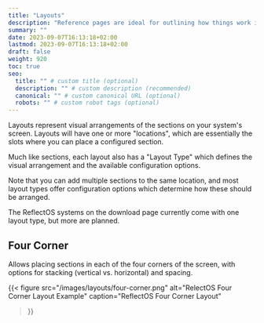 ```yaml
---
title: "Layouts"
description: "Reference pages are ideal for outlining how things work in terse and clear terms."
summary: ""
date: 2023-09-07T16:13:18+02:00
lastmod: 2023-09-07T16:13:18+02:00
draft: false
weight: 920
toc: true
seo:
  title: "" # custom title (optional)
  description: "" # custom description (recommended)
  canonical: "" # custom canonical URL (optional)
  robots: "" # custom robot tags (optional)
---
```


Layouts represent visual arrangements of the sections on your system's screen.
Layouts will have one or more "locations", which are essentially the slots where you can place a configured section.

Much like sections, each layout also has a "Layout Type" which defines the visual arrangement
and the available configuration options.

Note that you can add multiple sections to the same location, and most layout types offer configuration options which determine how these should be arranged.

The ReflectOS systems on the download page currently come with one layout type, but more are planned.

## Four Corner

Allows placing sections in each of the four corners of the screen, with options for stacking (vertical vs. horizontal) and spacing.

{{< figure
  src="/images/layouts/four-corner.png"
  alt="RelectOS Four Corner Layout Example"
  caption="ReflectOS Four Corner Layout"
>}}
